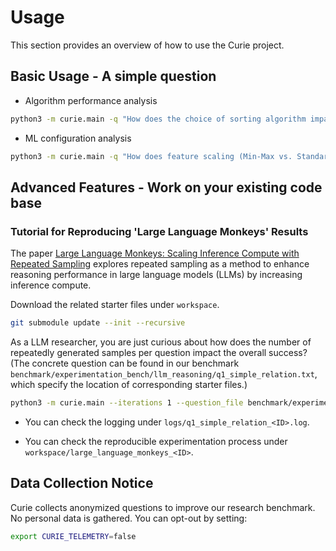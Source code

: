 # Usage

This section provides an overview of how to use the Curie project.

## Basic Usage - A simple question
- Algorithm performance analysis 

```bash
python3 -m curie.main -q "How does the choice of sorting algorithm impact runtime performance across different input distributions?" --task_config curie/configs/base_config.json
```

- ML configuration analysis
```bash
python3 -m curie.main -q "How does feature scaling (Min-Max vs. Standardization) impact the accuracy of a Logistic Regression model on the Iris dataset?" --task_config curie/configs/base_config.json
```

## Advanced Features - Work on your existing code base
 
### Tutorial for Reproducing 'Large Language Monkeys' Results

The paper [Large Language Monkeys: Scaling Inference Compute with Repeated Sampling](https://arxiv.org/abs/2407.21787) explores repeated sampling as a method to enhance reasoning performance in large language models (LLMs) by increasing inference compute. 

Download the related starter files under `workspace`.
```bash 
git submodule update --init --recursive 
```

As a LLM researcher, you are just curious about how does the number of repeatedly generated samples per question impact the overall success? (The concrete question can be found in our benchmark `benchmark/experimentation_bench/llm_reasoning/q1_simple_relation.txt`, which specify the location of corresponding starter files.)

```bash 
python3 -m curie.main --iterations 1 --question_file benchmark/experimentation_bench/llm_reasoning/q1_simple_relation.txt --task_config curie/configs/llm_reasoning_config.json
```

- You can check the logging under `logs/q1_simple_relation_<ID>.log`.

- You can check the reproducible experimentation process under `workspace/large_language_monkeys_<ID>`.


## Data Collection Notice

Curie collects anonymized questions to improve our research benchmark. No personal data is gathered. You can opt-out by setting:
```bash
export CURIE_TELEMETRY=false
```